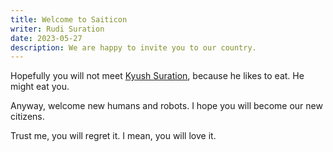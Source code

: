 ```yaml
---
title: Welcome to Saiticon
writer: Rudi Suration
date: 2023-05-27
description: We are happy to invite you to our country.
---
```


Hopefully you will not meet [Kyush Suration](/kyush-suration/), because he likes to eat. He might eat you.

Anyway, welcome new humans and robots. I hope you will become our new citizens.

Trust me, you will regret it. I mean, you will love it.

